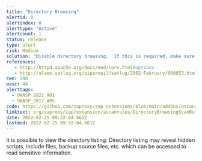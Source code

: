 ```yaml
---
title: "Directory Browsing"
alertid: 0
alertindex: 0
alerttype: "Active"
alertcount: 1
status: release
type: alert
risk: Medium
solution: "Disable directory browsing.  If this is required, make sure the listed files does not induce risks."
references:
   - http://httpd.apache.org/docs/mod/core.html#options
   - http://alamo.satlug.org/pipermail/satlug/2002-February/000053.html
cwe: 548
wasc: 48
alerttags: 
  - OWASP_2021_A01
  - OWASP_2017_A05
code: https://github.com/zaproxy/zap-extensions/blob/main/addOns/ascanrules/src/main/java/org/zaproxy/zap/extension/ascanrules/DirectoryBrowsingScanRule.java
linktext: org/zaproxy/zap/extension/ascanrules/DirectoryBrowsingScanRule.java
date: 2022-02-25 09:32:04.661Z
lastmod: 2022-02-25 09:32:04.661Z
---
```

It is possible to view the directory listing.  Directory listing may reveal hidden scripts, include files, backup source files, etc. which can be accessed to read sensitive information.
